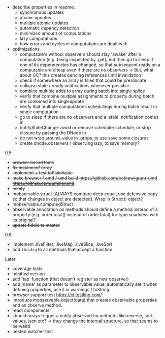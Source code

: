 
* describe properties in readme:
    - synchronous updates
    - atomic updates
    - multiple atomic updates
    - automatic depency detection
    - minimized amount of computations
    - lazy computations
    - how errors and cycles in computations are dealt with
* optimizations
    - computable's without observers should stay 'awake' after a computation (e.g. being inspected by .get),
        but then go to sleep if one of its dependencies has changed, so that subsequent reads on a computable are cheap even if there are no observers -> But, what about GC? this creates pending references until invalidation
    - check if somewhere an array is filled that could be preallocate
    - collapse stale / ready notifications whenever possible
    - combine multiple adds to array during batch into single splice
    - verify that combine multiple assignments to property during batch are combined into singleupdate
    - verify that multiple computations schedulings during batch result in single computation
    - go to sleep if there are no observers and a 'stale' notification comes in 
    - notifyStateChange: avoid or remove scheduler.schedule, or strip closure by passing the DNode in
    - do not wrap around .value in .props, to use save some closures 
    - create dnode.observers / observing lazy, to save memory?
    
0.5
* ~~browser based tests~~
* ~~fix instanceof array~~
* ~~implement + test toPlainValue~~
* ~~make browser / amd / umd build https://github.com/bebraw/grunt-umd https://github.com/umdjs/umd~~
* ~~minify~~
* mobservable.struct (ALWAYS compare deep equal, use defensive copy so that changes in object are detected). Wrap in Struct() object?
* mobservable.computedStruct
* observable annotation on methods should define a method instead of a property (e.g. order.total() instead of order.total) for type soudness with its original?
* ~~update fiddle to master~~

0.6
* implement .liveFilter, .liveMap, .liveSlice, .liveSort
* add `thisArg` to all methods that accept a function

Later

* coverage tests
* minified version
* add 'tap' function (that doesn't register as new observer)
* add 'name' as parameter to observable.value, automatically set it when defining properties, use it in warnings / toString
* browser support test https://ci.testling.com/
* Introduce mobservable.object(data) that creates observable properties and an observe method.
* react components
* should arrays trigger a notify observed for methods like reverse, sort, values, json etc? -> they change the internal structure, so that seems to be weird
* nested watcher test
